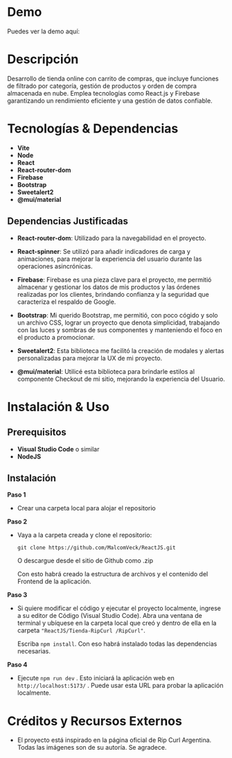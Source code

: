 # Demo

  Puedes ver la demo aquí: 

# Descripción

  Desarrollo de tienda online con carrito de compras, que incluye funciones de filtrado por categoría, gestión de productos y orden de compra almacenada en nube. 
  Emplea tecnologías como React.js y Firebase garantizando un rendimiento eficiente y una gestión de datos confiable.

# Tecnologías & Dependencias

- __Vite__
- __Node__  
- __React__
- __React-router-dom__  
- __Firebase__  
- __Bootstrap__  
- __Sweetalert2__  
- __@mui/material__

## Dependencias Justificadas

  - __React-router-dom__: Utilizado para la navegabilidad en el proyecto.
  
  - __React-spinner__: Se utilizó para añadir indicadores de carga y animaciones, para mejorar la experiencia del usuario durante las operaciones asincrónicas.    
    
  - __Firebase__: Firebase es una pieza clave para el proyecto, me permitió almacenar y gestionar los datos de mis productos y las órdenes realizadas por los clientes,
                 brindando confianza y la seguridad que caracteriza el respaldo de Google.          
  
  - __Bootstrap__: Mi querido Bootstrap, me permitió, con poco cógido y solo un archivo CSS, lograr un proyecto que denota simplicidad, trabajando con las luces y sombras de 
                  sus   componentes y manteniendo el foco en el producto a promocionar.
  
  - __Sweetalert2__: Esta biblioteca me facilitó la creación de modales y alertas personalizadas para mejorar la UX de mi proyecto.
  
  - __@mui/material__: Utilicé esta biblioteca para brindarle estilos al componente Checkout de mi sitio, mejorando la experiencia del Usuario. 

# Instalación & Uso

## Prerequisitos

  - __Visual Studio Code__ o similar  
  - __NodeJS__

## Instalación

__Paso 1__
   - Crear una carpeta local para alojar el repositorio
    
__Paso 2__
   - Vaya a la carpeta creada y clone el repositorio:
     
     `git clone https://github.com/MalcomVeck/ReactJS.git`

     O descargue desde el sitio de Github como .zip
    
     Con esto habrá creado la estructura de archivos y el contenido del Frontend de la aplicación.
    
__Paso 3__
   - Si quiere modificar el código y ejecutar el proyecto localmente, ingrese a su editor de Código (Visual Studio Code).
     Abra una ventana de terminal y ubíquese en la carpeta local que creó y dentro de ella en la carpeta `"ReactJS/Tienda-RipCurl
     /RipCurl"`.
      
     Escriba `npm install`. Con eso habrá instalado todas las dependencias necesarias.
    
__Paso 4__
   - Ejecute `npm run dev` . Esto iniciará la aplicación web en `http://localhost:5173/` . Puede usar esta URL para probar la aplicación localmente.  
     
# Créditos y Recursos Externos
    
   - El proyecto está inspirado en la página oficial de Rip Curl Argentina. Todas las imágenes son de su autoría. Se agradece.

